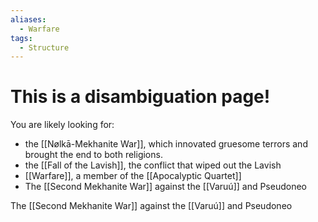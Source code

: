 ```yaml
---
aliases:
  - Warfare
tags:
  - Structure
---
```

# This is a disambiguation page! 
You are likely looking for:
 - the [[Nølkā-Mekhanite War]], which innovated gruesome terrors and brought the end to both religions. 
 - the [[Fall of the Lavish]], the conflict that wiped out the Lavish
 - [[Warfare]], a member of the [[Apocalyptic Quartet]]
 - The [[Second Mekhanite War]] against the [[Varuú]] and Pseudoneo
 
The [[Second Mekhanite War]] against the [[Varuú]] and Pseudoneo
 
